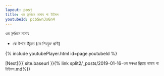 ```yaml
---
layout: post
title: ওম স্রুঙিনে নামায গা টাইমস
youtubeId: pcbSwnJxGn4
---
```

 
 
 ওম স্রুঙিনে নামায  
 
 -  কে উপরে উঁচুতে (কে শিংযুক্ত প্রাণী) 
 
  
 
  
 
 
 
 
 
 


{% include youtubePlayer.html id=page.youtubeId %}
 
[Next]({{ site.baseurl }}{% link  split2/_posts/2019-01-16-ওম সৰুঙা প্রিয়ায় নামায গা টাইমস.md%})
 
